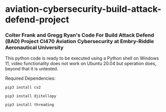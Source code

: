 
# aviation-cybersecurity-build-attack-defend-project
### Colter Frank and Gregg Ryan's Code For Build Attack Defend (BAD) Project CI470 Aviation Cybersecurity at Embry-Riddle Aeronautical University


This python code is ready to be executed using a Python shell on Windows 11, video functionality does not work on Ubuntu 20.04 but operation does, beyond that it is untested. 

Required Dependencies: 

```pip3 install cv2```

```pip3 install djitellopy```

```pip3 install threading```

